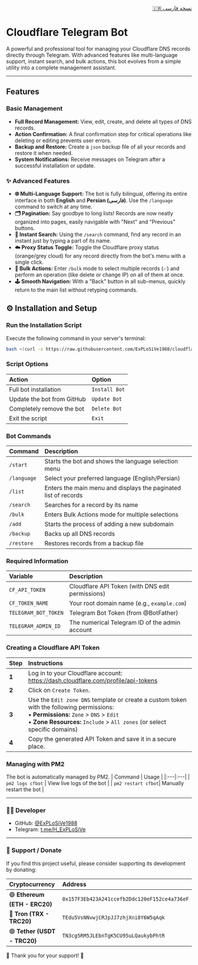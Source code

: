 <!-- Persian README link -->
<div align="right">
  <a href="README-FA.md">🇮🇷 نسخه فارسی</a>
</div>

# Cloudflare Telegram Bot

A powerful and professional tool for managing your Cloudflare DNS records directly through Telegram. With advanced features like multi-language support, instant search, and bulk actions, this bot evolves from a simple utility into a complete management assistant.

---

## Features

### Basic Management
*   **Full Record Management:** View, edit, create, and delete all types of DNS records.
*   **Action Confirmation:** A final confirmation step for critical operations like deleting or editing prevents user errors.
*   **Backup and Restore:** Create a `json` backup file of all your records and restore it when needed.
*   **System Notifications:** Receive messages on Telegram after a successful installation or update.

### ✨ Advanced Features
*   **🌐 Multi-Language Support:** The bot is fully bilingual, offering its entire interface in both **English** and **Persian (فارسی)**. Use the `/language` command to switch at any time.
*   **🗂 Pagination:** Say goodbye to long lists! Records are now neatly organized into pages, easily navigable with "Next" and "Previous" buttons.
*   **🔎 Instant Search:** Using the `/search` command, find any record in an instant just by typing a part of its name.
*   **☁️ Proxy Status Toggle:** Toggle the Cloudflare proxy status (orange/grey cloud) for any record directly from the bot's menu with a single click.
*   **👥 Bulk Actions:** Enter `/bulk` mode to select multiple records (`✅`) and perform an operation (like delete or change IP) on all of them at once.
*   **🕹 Smooth Navigation:** With a "Back" button in all sub-menus, quickly return to the main list without retyping commands.


## ⚙️ Installation and Setup

### Run the Installation Script
Execute the following command in your server's terminal:
```bash
bash <(curl -s https://raw.githubusercontent.com/ExPLoSiVe1988/cloudflare-telegram-bot/main/install.sh)
```

### Script Options
| Action | Option |
|:---|:---|
| Full bot installation | `Install Bot` |
| Update the bot from GitHub | `Update Bot` |
| Completely remove the bot | `Delete Bot` |
| Exit the script | `Exit` |

### Bot Commands
| Command | Description |
|:---|:---|
| `/start` | Starts the bot and shows the language selection menu |
| `/language` | Select your preferred language (English/Persian) |
| `/list` | Enters the main menu and displays the paginated list of records |
| `/search`| Searches for a record by its name |
| `/bulk` | Enters Bulk Actions mode for multiple selections |
| `/add` | Starts the process of adding a new subdomain |
| `/backup` | Backs up all DNS records |
| `/restore`| Restores records from a backup file |

### Required Information
| Variable | Description |
|:---|:---|
| `CF_API_TOKEN` | Cloudflare API Token (with DNS edit permissions) |
| `CF_TOKEN_NAME` | Your root domain name (e.g., `example.com`) |
| `TELEGRAM_BOT_TOKEN` | Telegram Bot Token (from @BotFather) |
| `TELEGRAM_ADMIN_ID` | The numerical Telegram ID of the admin account |

### Creating a Cloudflare API Token
| Step | Instructions |
|:---|:---|
| **1** | Log in to your Cloudflare account: https://dash.cloudflare.com/profile/api-tokens |
| **2** | Click on `Create Token`. |
| **3** | Use the `Edit zone DNS` template or create a custom token with the following permissions: <br> • **Permissions:** `Zone` > `DNS` > `Edit` <br> • **Zone Resources:** `Include` > `All zones` (or select specific domains) |
| **4** | Copy the generated API Token and save it in a secure place. |

### Managing with PM2
The bot is automatically managed by PM2.
| Command | Usage |
|:---|:---|
| `pm2 logs cfbot` | View live logs of the bot |
| `pm2 restart cfbot`| Manually restart the bot |


-----

### 👨‍💻 Developer
*   GitHub: [@ExPLoSiVe1988](https://github.com/ExPLoSiVe1988)
*   Telegram: [t.me/H_ExPLoSiVe](https://t.me/H_ExPLoSiVe)

-----

### 💖 Support / Donate
If you find this project useful, please consider supporting its development by donating:

| Cryptocurrency | Address |
|:---|:---|
| 🟣 **Ethereum (ETH - ERC20)** | `0x157F3Eb423A241ccefb2Ddc120eF152ce4a736eF` |
| 🔵 **Tron (TRX - TRC20)** | `TEdu5VsNNvwjCRJpJJ7zhjXni8Y6W5qAqk` |
| 🟢 **Tether (USDT - TRC20)** | `TN3cg5RM5JLEbnTgK5CU95uLQaukybPhtR` |

🙏 Thank you for your support! 🚀
```
